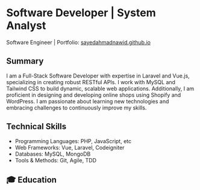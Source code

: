 
# Software Developer | System Analyst
Software Engineer | Portfolio: [sayedahmadnawid.github.io](https://sayedahmadnawid.github.io/Resume/)

## Summary
I am a Full-Stack Software Developer with expertise in Laravel and Vue.js, specializing in creating robust RESTful APIs. I work with MySQL and Tailwind CSS to build dynamic, scalable web applications. Additionally, I am proficient in designing and developing online shops using Shopify and WordPress. I am passionate about learning new technologies and embracing challenges to continuously improve my skills.

## Technical Skills
- Programming Languages: PHP, JavaScript, etc 
- Web Frameworks: Vue, Laravel, Codeigniter
- Databases: MySQL, MongoDB
- Tools & Methods: Git, Agile, TDD

## 🎓 Education

